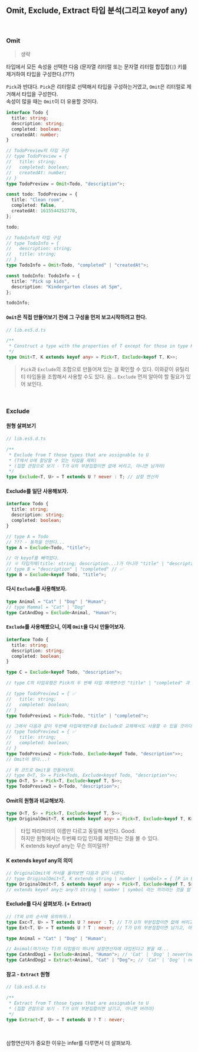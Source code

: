 ## Omit, Exclude, Extract 타입 분석(그리고 keyof any)

<br />

### Omit

> 생략

타입에서 모든 속성을 선택한 다음 (문자열 리터럴 또는 문자열 리터럴 합집합(`|`) 키를 제거하여 타입을 구성한다.(???)<br />

`Pick`과 반대다. `Pick`은 리터럴로 선택해서 타입을 구성하는거였고, `Omit`은 리터럴로 제거해서 타입을 구성한다.<br /> 속성이 많을 때는 `Omit`이 더 유용할 것이다.

```ts
interface Todo {
  title: string;
  description: string;
  completed: boolean;
  createdAt: number;
}

// TodoPreview의 타입 구성
// type TodoPreview = {
//   title: string;
//   completed: boolean;
//   createdAt: number;
// }
type TodoPreview = Omit<Todo, "description">;

const todo: TodoPreview = {
  title: "Clean room",
  completed: false,
  createdAt: 1615544252770,
};

todo;

// TodoInfo의 타입 구성
// type TodoInfo = {
//   description: string;
//   title: string;
// }
type TodoInfo = Omit<Todo, "completed" | "createdAt">;

const todoInfo: TodoInfo = {
  title: "Pick up kids",
  description: "Kindergarten closes at 5pm",
};

todoInfo;
```

#### `Omit`은 직접 만들어보기 전에 그 구성을 먼저 보고시작하려고 한다.

```ts
// lib.es5.d.ts

/**
 * Construct a type with the properties of T except for those in type K.
 */
type Omit<T, K extends keyof any> = Pick<T, Exclude<keyof T, K>>;
```

> `Pick`과 `Exclude`의 조합으로 만들어져 있는 걸 확인할 수 있다. 이와같이 유틸리티 타입들을 조합해서 사용할 수도 있다. 음... `Exclude` 먼저 알아야 할 필요가 있어 보인다.

<br />

### Exclude

#### 원형 살펴보기

```ts
// lib.es5.d.ts

/**
 * Exclude from T those types that are assignable to U
 * (T에서 U에 할당할 수 있는 타입을 제외)
 * (집합 관점으로 보기 - T가 U의 부분집합이면 없애 버리고, 아니면 남겨라)
 */
type Exclude<T, U> = T extends U ? never : T; // 삼항 연산자
```

#### Exclude를 일단 사용해보자.

```ts
interface Todo {
  title: string;
  description: string;
  completed: boolean;
}

// type A = Todo
// ??? - 동작을 안한다...
type A = Exclude<Todo, "title">;

// 아 keyof를 빼먹었다.
// ※ 타입자체(title: string; description...)가 아니라 "title" | "description" | "completed"를 원하는거기 때문에 keyof를 사용해야 한다.
// type B = "description" | "completed" // ✅
type B = Exclude<keyof Todo, "title">;
```

#### 다시 `Exclude`를 사용해보자.

```ts
type Animal = "Cat" | "Dog" | "Human";
// type Mammal = "Cat" | "Dog"
type CatAndDog = Exclude<Animal, "Human">;
```

#### `Exclude`를 사용해봤으니, 이제 `Omit`을 다시 만들어보자.

```ts
interface Todo {
  title: string;
  description: string;
  completed: boolean;
}

type C = Exclude<keyof Todo, "description">;

// type C의 타입유형은 Pick의 두 번째 타입 매개변수인 "title" | "completed" 과 같다.

// type TodoPreview1 = { ✅
//   title: string;
//   completed: boolean;
// }
type TodoPreview1 = Pick<Todo, "title" | "completed">;

// 그래서 다음과 같이 두번째 타입매개변수를 Exclude로 교체해서도 사용할 수 있을 것이다.
// type TodoPreview1 = { ✅
//   title: string;
//   completed: boolean;
// }
type TodoPreview2 = Pick<Todo, Exclude<keyof Todo, "description">>;
// Omit이 됐다...!

// 위 코드로 Omit을 만들어보자.
// type O<T, S> = Pick<Todo, Exclude<keyof Todo, "description">>;
type O<T, S> = Pick<T, Exclude<keyof T, S>>;
type TodoPreview3 = O<Todo, "description">;
```

#### Omit의 원형과 비교해보자.

```ts
type O<T, S> = Pick<T, Exclude<keyof T, S>>;
type OriginalOmit<T, K extends keyof any> = Pick<T, Exclude<keyof T, K>>;
```

> 타입 파라미터의 이름만 다르고 동일해 보인다. Good.<br />
> 하지만 원형에서는 두번째 타입 인자를 제한하는 것을 볼 수 있다.<br />
> K extends keyof any는 무슨 의미일까?<br />

#### K extends keyof any의 의미

```ts
// OriginalOmit에 커서를 올려보면 다음과 같이 나온다.
// type OriginalOmit<T, K extends string | number | symbol> = { [P in Exclude<keyof T, K>]: T[P]; }
type OriginalOmit<T, S extends keyof any> = Pick<T, Exclude<keyof T, S>>;
// extends keyof any는 any가 string | number | symbol 라는 의미라는 것을 알 수 있다.
```

#### Exclude를 다시 살펴보자. (+ Extract)

```ts
// (T와 U의 순서에 유의하자.)
type Exc<T, U> = T extends U ? never : T; // T가 U의 부분집합이면 없애 버리고, 아니면 남겨라
type Ext<T, U> = T extends U ? T : never; // T가 U의 부분집합이면 남기고, 아니면 버려라

type Animal = "Cat" | "Dog" | "Human";

// Animal(여기서는 T)의 타입들이 하나씩 삼항연산자에 대입된다고 봤을 때...
type CatAndDog1 = Exclude<Animal, "Human">; // 'Cat' | 'Dog' | never(never는 쓰이지 않으니까 없어져버린다.)
type CatAndDog2 = Extract<Animal, "Cat" | "Dog">; // 'Cat' | 'Dog' | never(never는 쓰이지 않으니까 없어져버린다.)
```

#### 참고 - `Extract` 원형

```ts
// lib.es5.d.ts

/**
 * Extract from T those types that are assignable to U
 * (집합 관점으로 보기 - T가 U의 부분집합이면 남기고, 아니면 버려라)
 */
type Extract<T, U> = T extends U ? T : never;
```

<br />

삼항연산자가 중요한 이유는 infer를 다루면서 더 살펴보자.
